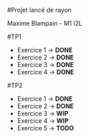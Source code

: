 #Projet lancé de rayon

Maxime Blampain - M1 I2L

#TP1
- Exercice 1 -> **DONE**
- Exercice 2 -> **DONE**
- Exercice 3 -> **DONE**
- Exercice 4 -> **DONE**

#TP2
- Exercice 1 -> **DONE**
- Exercice 2 -> **DONE**
- Exercice 3 -> **WIP**
- Exercice 4 -> **WIP**
- Exercice 5 -> **TODO**
